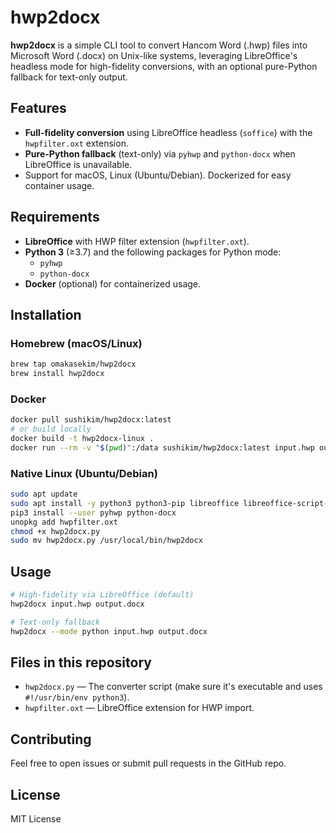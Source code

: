 # hwp2docx

**hwp2docx** is a simple CLI tool to convert Hancom Word (.hwp) files into Microsoft Word (.docx) on Unix-like systems, leveraging LibreOffice's headless mode for high-fidelity conversions, with an optional pure-Python fallback for text-only output.

## Features

* **Full-fidelity conversion** using LibreOffice headless (`soffice`) with the `hwpfilter.oxt` extension.
* **Pure-Python fallback** (text-only) via `pyhwp` and `python-docx` when LibreOffice is unavailable.
* Support for macOS, Linux (Ubuntu/Debian). Dockerized for easy container usage.

## Requirements

* **LibreOffice** with HWP filter extension (`hwpfilter.oxt`).
* **Python 3** (≥3.7) and the following packages for Python mode:
   * `pyhwp`
   * `python-docx`
* **Docker** (optional) for containerized usage.

## Installation

### Homebrew (macOS/Linux)

```bash
brew tap omakasekim/hwp2docx
brew install hwp2docx
```

### Docker

```bash
docker pull sushikim/hwp2docx:latest
# or build locally
docker build -t hwp2docx-linux .
docker run --rm -v "$(pwd)":/data sushikim/hwp2docx:latest input.hwp output.docx

```

### Native Linux (Ubuntu/Debian)

```bash
sudo apt update
sudo apt install -y python3 python3-pip libreoffice libreoffice-script-provider-python python3-uno fonts-nanum
pip3 install --user pyhwp python-docx
unopkg add hwpfilter.oxt
chmod +x hwp2docx.py
sudo mv hwp2docx.py /usr/local/bin/hwp2docx
```

## Usage

```bash
# High-fidelity via LibreOffice (default)
hwp2docx input.hwp output.docx

# Text-only fallback
hwp2docx --mode python input.hwp output.docx
```

## Files in this repository

* `hwp2docx.py` — The converter script (make sure it's executable and uses `#!/usr/bin/env python3`).
* `hwpfilter.oxt` — LibreOffice extension for HWP import.

## Contributing

Feel free to open issues or submit pull requests in the GitHub repo.

## License

MIT License
